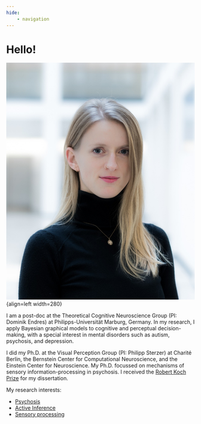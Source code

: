 ```yaml
---
hide: 
    - navigation
---
```


# Hello!

![eckert](assets/images/eckert.jpg){align=left width=280}

I am a post-doc at the Theoretical Cognitive Neuroscience Group (PI: Dominik Endres) at Philipps-Universität Marburg, Germany. In my research, I apply Bayesian graphical models to cognitive and perceptual decision-making, with a special interest in mental disorders such as autism, psychosis, and depression. 

I did my Ph.D. at the Visual Perception Group (PI: Philipp Sterzer) at Charité Berlin, the Bernstein Center for Computational Neuroscience, and the Einstein Center for Neuroscience. My Ph.D. focussed on mechanisms of sensory information-processing in psychosis. I received the [Robert Koch Prize](https://www.ecn-berlin.de/news-reader/robert-koch-prize-of-charite-2024-for-dr-anna-lena-eckert.html) for my dissertation.

My research interests: 

- [Psychosis](https://academic.oup.com/schizophreniabulletin/article/49/2/397/6849479)
- [Active Inference](https://osf.io/preprints/psyarxiv/8aexf)
- [Sensory processing](https://journals.plos.org/plosone/article?id=10.1371/journal.pone.0317924)
